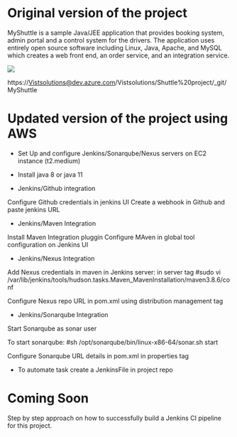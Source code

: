 # Original version of the project 

MyShuttle is a sample Java/JEE application that provides booking system, admin portal and a control system for the drivers. The application uses entirely open source software including Linux, Java, Apache, and MySQL which creates a web front end, an order service, and an integration service.

![](https://vstsdemodata.visualstudio.com/aa2f337f-2dbf-4700-88e5-bf4f57f49cc6/_api/_versioncontrol/itemContent?repositoryId=14c9c1ce-2de9-4198-a252-3caca0305407&path=%2F1.png&version=GBmaster&contentOnly=true&__v=5)

 https://Vistsolutions@dev.azure.com/Vistsolutions/Shuttle%20project/_git/MyShuttle
# Updated version of the project using  AWS

- Set Up and configure Jenkins/Sonarqube/Nexus servers on EC2 instance (t2.medium)
- Install java 8 or java 11


- Jenkins/Github integration

Configure Github credentials in jenkins UI 
Create a webhook in Github and paste jenkins URL

- Jenkins/Maven Integration

Install Maven Integration pluggin
Configure MAven in global tool configuration on Jenkins UI

- Jenkins/Nexus Integration

Add Nexus credentials in maven in Jenkins server: in server tag
#sudo vi  /var/lib/jenkins/tools/hudson.tasks.Maven_MavenInstallation/maven3.8.6/conf

Configure Nexus repo URL in pom.xml using distribution management tag

- Jenkins/Sonarqube Integration

Start Sonarqube as sonar user

To start sonarqube:
#sh /opt/sonarqube/bin/linux-x86-64/sonar.sh start

Configure Sonarqube URL details in pom.xml in properties tag


- To automate task create a JenkinsFile in project repo

# Coming Soon

Step by step approach on how to successfully build a Jenkins CI pipeline for this project.